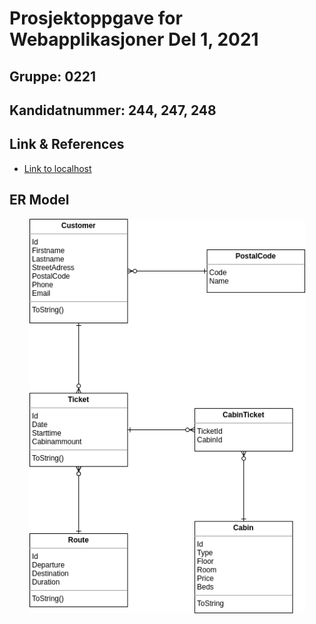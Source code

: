 # Prosjektoppgave for Webapplikasjoner Del 1, 2021

## Gruppe: 0221
## Kandidatnummer: 244, 247, 248

## Link & References

- [Link to localhost](https://localhost:5001/index.html)

## ER Model

<p align="center">
<img src="boatlineER.png" style="width: 441px;" alt="ER of Models">
</p>
